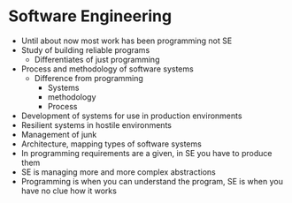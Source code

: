 # Software Engineering
  - Until about now most work has been programming not SE
  - Study of building reliable programs
    - Differentiates of just programming
  - Process and methodology of software systems
    - Difference from programming
      - Systems
      - methodology
      - Process
  - Development of systems for use in production environments
  - Resilient systems in hostile environments
  - Management of junk
  - Architecture, mapping types of software systems
  - In programming requirements are a given, in SE you have to produce them
  - SE is managing more and more complex abstractions
  - Programming is when you can understand the program, SE is when you have no clue how it works
